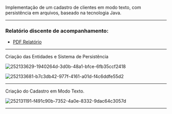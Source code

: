 
Implementação de um cadastro de clientes em modo texto, com persistência em
arquivos, baseado na tecnologia Java.

--------------------------------------------------------------------------------------------------------------


### Relatório discente de acompanhamento:
- [PDF Relatório ](https://github.com/Wfelipetm/MissaoPraticaN1_Mundo3/blob/main/Relat%C3%B3rio_N1.pdf)

--------------------------------------------------------------------------------------------------------------
Criação das Entidades e Sistema de Persistência

![252133629-1940264d-3d0b-48a1-bfce-6fb35ccf2418](https://github.com/Wfelipetm/MissaoPraticaN1_Mundo3/assets/108297008/6c1a024e-7544-4bcc-b51f-cc78bf4619f3)

![252133681-b7c3db42-977f-4161-a01d-f4c6ddfe55d2](https://github.com/Wfelipetm/MissaoPraticaN1_Mundo3/assets/108297008/3af5b804-9e53-47c9-a056-2a5df5e445ef)


--------------------------------------------------------------------------------------------------------------



Criação do Cadastro em Modo Texto.

![252131191-f491c90b-7352-4a0e-8332-9dac64c3057d](https://github.com/Wfelipetm/MissaoPraticaN1_Mundo3/assets/108297008/cd0bd4f3-6713-4089-8427-8ebfac260881)

--------------------------------------------------------------------------------------------------------------






